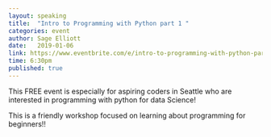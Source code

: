 ```yaml
---
layout: speaking
title:  "Intro to Programming with Python part 1 "
categories: event
author: Sage Elliott
date:   2019-01-06
link: https://www.eventbrite.com/e/intro-to-programming-with-python-part-1-tickets-86749631483
time: 6:30pm
published: true
---
```


This FREE event is especially for aspiring coders in Seattle who are interested in programming with python for data Science!

This is a friendly workshop focused on learning about programming for beginners!!
